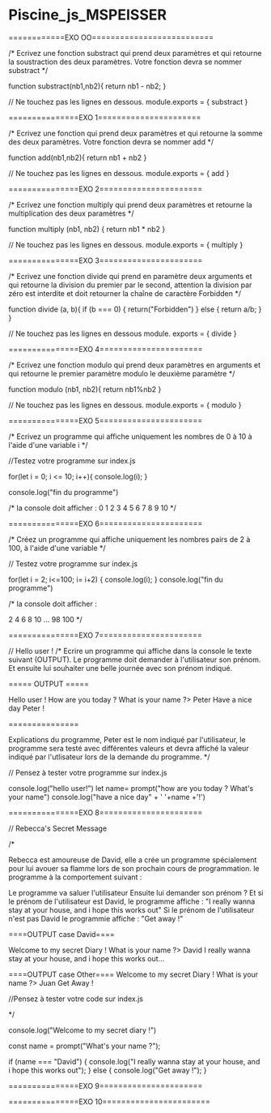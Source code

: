 # Piscine_js_MSPEISSER

============EXO OO==========================

/* Ecrivez une fonction substract qui prend deux paramètres et qui retourne la soustraction des deux paramètres. Votre fonction devra se nommer substract */

function substract(nb1,nb2){
return nb1 - nb2;
}

// Ne touchez pas les lignes en dessous.
module.exports = {
  substract
}

===============EXO 1======================

/* Ecrivez une fonction qui prend deux paramètres et qui retourne la somme des deux paramètres. Votre fonction devra se nommer add */

function add(nb1,nb2){
return nb1 + nb2
}

// Ne touchez pas les lignes en dessous.
module.exports = {
  add
}

===============EXO 2======================

/* Ecrivez une fonction multiply qui prend deux paramètres et retourne la multiplication des deux paramètres */


function multiply (nb1, nb2) {
 return nb1 * nb2
}

// Ne touchez pas les lignes en dessous.
module.exports = {
  multiply
}

===============EXO 3======================

/* Ecrivez une fonction divide qui prend en paramètre deux arguments et qui retourne la division du premier par le second, attention la division par zéro est interdite et doit retourner la chaîne de caractère Forbidden */

function divide (a, b){
  if (b === 0) {
return("Forbidden")
} else {
return a/b;
  }
}

// Ne touchez pas les lignes en dessous
module. exports = {
  divide
}

===============EXO 4======================

/* Ecrivez une fonction modulo qui prend deux paramètres en arguments et qui retourne le premier paramètre modulo le deuxième paramètre */

function modulo (nb1, nb2){
  return nb1%nb2
  }

// Ne touchez pas les lignes en dessous.
module.exports = {
  modulo
}

===============EXO 5======================

/* Ecrivez un programme qui affiche uniquement les nombres de 0 à 10 à l'aide d'une variable i */

//Testez votre programme sur index.js


for(let i = 0; i <= 10; i++){
  console.log(i);
}

console.log("fin du programme")


/* la console doit afficher  :
0
1
2
3
4
5
6
7
8
9
10
*/

===============EXO 6======================

/* Créez un programme qui affiche uniquement les nombres pairs de 2 à 100, à l'aide d'une variable */

// Testez votre programme sur index.js

for(let i = 2; i<=100; i= i+2) {
console.log(i);
}
console.log("fin du programme")



/* la console doit afficher  :

2
4
6
8
10
...
98
100
*/

===============EXO 7======================

// Hello user ! 
/* Ecrire un programme qui affiche dans la console le texte suivant (OUTPUT).
Le programme doit demander à l'utilisateur son prénom. Et ensuite lui souhaiter une belle journée avec son prénom indiqué.

===== OUTPUT =====

Hello user !
How are you today ? What is your name ?> Peter
Have a nice day Peter !

===============

Explications du programme, Peter est le nom indiqué par l'utilisateur, le programme sera testé avec différentes valeurs et devra affiché la valeur indiqué par l'utlisateur lors de la demande du programme.
*/


// Pensez à tester votre programme sur index.js

console.log("hello user!")
let name= prompt("how are you today ? What's your name")
console.log("have a nice day" + ' '+name +'!')

===============EXO 8======================

// Rebecca's Secret Message 

/* 
  
Rebecca est amoureuse de David, elle a crée un programme spécialement pour lui avouer sa flamme lors de son prochain cours de programmation.
le programme à la comportement suivant : 

Le programme va saluer l'utilisateur 
Ensuite lui demander son prénom ?
Et si le prénom de l'utilisateur est David, le programme affiche :
"I really wanna stay at your house, and i hope this works out"
Si le prénom de l'utilisateur n'est pas David le programmie affiche : 
"Get away !"

====OUTPUT case David==== 

Welcome to my secret Diary !
What is your name ?> David
I really wanna stay at your house, and i hope this works out...


====OUTPUT case Other==== 
Welcome to my secret Diary !
What is your name ?> Juan
Get Away !


//Pensez à tester votre code sur index.js

  */


console.log("Welcome to my secret diary !")

const name = prompt("What's your name ?");

if (name === "David") {
  console.log("I really wanna stay at your house, and i hope this works out");
} else {
  console.log("Get away !");
}

===============EXO 9======================



===============EXO 10=======================






